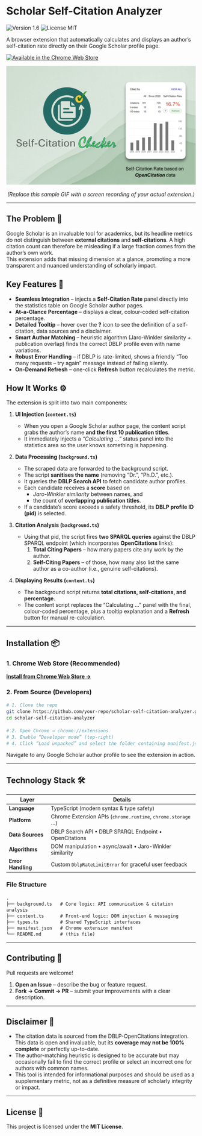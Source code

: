 
# Scholar Self-Citation Analyzer

![Version 1.6](https://img.shields.io/badge/version-1.6-blue.svg)
![License MIT](https://img.shields.io/badge/license-MIT-green.svg)

A browser extension that automatically calculates and displays an author’s self-citation rate directly on their Google Scholar profile page.

<p align="left">
  <a href="https://chromewebstore.google.com/detail/cdikdlblibjpejgihfghambmclimmgaa?utm_source=item-share-cb">
    <img src="https://developer.chrome.com/static/docs/webstore/branding/image/UV4C4ybeBTsZt43U4xis.png" alt="Available in the Chrome Web Store">
  </a>
</p>

<p align="center">
  <img src="https://github.com/naveedanwarbhatti/Self-Citations-Checker/blob/main/images/Screenshot.png" alt="Scholar Self-Citation Analyzer in action">
</p>
<p align="center"><em>(Replace this sample GIF with a screen recording of your actual extension.)</em></p>

---

## The Problem 🤔

Google Scholar is an invaluable tool for academics, but its headline metrics do not distinguish between **external citations** and **self-citations**. A high citation count can therefore be misleading if a large fraction comes from the author’s own work.  
This extension adds that missing dimension at a glance, promoting a more transparent and nuanced understanding of scholarly impact.

## Key Features 🚀

- **Seamless Integration** – injects a **Self-Citation Rate** panel directly into the statistics table on Google Scholar author pages.  
- **At-a-Glance Percentage** – displays a clear, colour-coded self-citation percentage.  
- **Detailed Tooltip** – hover over the **?** icon to see the definition of a self-citation, data sources and a disclaimer.  
- **Smart Author Matching** – heuristic algorithm (Jaro-Winkler similarity + publication overlap) finds the correct DBLP profile even with name variations.  
- **Robust Error Handling** – if DBLP is rate-limited, shows a friendly “Too many requests – try again” message instead of failing silently.  
- **On-Demand Refresh** – one-click **Refresh** button recalculates the metric.

## How It Works ⚙️

The extension is split into two main components:

1. **UI Injection (`content.ts`)**  
   - When you open a Google Scholar author page, the content script grabs the author’s name **and the first 10 publication titles**.  
   - It immediately injects a *“Calculating …”* status panel into the statistics area so the user knows something is happening.

2. **Data Processing (`background.ts`)**  
   - The scraped data are forwarded to the background script.  
   - The script **sanitises the name** (removing “Dr.”, “Ph.D.”, etc.).  
   - It queries the **DBLP Search API** to fetch candidate author profiles.  
   - Each candidate receives a **score** based on  
     - *Jaro-Winkler similarity* between names, and  
     - the count of **overlapping publication titles**.  
   - If a candidate’s score exceeds a safety threshold, its **DBLP profile ID (pid)** is selected.

3. **Citation Analysis (`background.ts`)**  
   - Using that pid, the script fires **two SPARQL queries** against the DBLP SPARQL endpoint (which incorporates **OpenCitations** links):  
     1. **Total Citing Papers** – how many papers cite any work by the author.  
     2. **Self-Citing Papers** – of those, how many also list the same author as a co-author (i.e., genuine self-citations).

4. **Displaying Results (`content.ts`)**  
   - The background script returns **total citations, self-citations, and percentage**.  
   - The content script replaces the “Calculating …” panel with the final, colour-coded percentage, plus a tooltip explanation and a **Refresh** button for manual re-calculation.


---

## Installation 📦

### 1. Chrome Web Store (Recommended)

[**Install from Chrome Web Store →**](https://chromewebstore.google.com/detail/cdikdlblibjpejgihfghambmclimmgaa?utm_source=item-share-cb)

### 2. From Source (Developers)

```bash
# 1. Clone the repo
git clone https://github.com/your-repo/scholar-self-citation-analyzer.git
cd scholar-self-citation-analyzer

# 2. Open Chrome → chrome://extensions
# 3. Enable “Developer mode” (top-right)
# 4. Click “Load unpacked” and select the folder containing manifest.json
````

Navigate to any Google Scholar author profile to see the extension in action.

---

## Technology Stack 🛠️

| Layer              | Details                                                      |
| ------------------ | ------------------------------------------------------------ |
| **Language**       | TypeScript (modern syntax & type safety)                     |
| **Platform**       | Chrome Extension APIs (`chrome.runtime`, `chrome.storage` …) |
| **Data Sources**   | DBLP Search API • DBLP SPARQL Endpoint • OpenCitations       |
| **Algorithms**     | DOM manipulation • async/await • Jaro-Winkler similarity     |
| **Error Handling** | Custom `DblpRateLimitError` for graceful user feedback       |

### File Structure

```text
.
├── background.ts   # Core logic: API communication & citation analysis
├── content.ts      # Front-end logic: DOM injection & messaging
├── types.ts        # Shared TypeScript interfaces
├── manifest.json   # Chrome extension manifest
└── README.md       # (this file)
```

---

## Contributing 🤝

Pull requests are welcome!

1. **Open an Issue** – describe the bug or feature request.
2. **Fork → Commit → PR** – submit your improvements with a clear description.

---

## Disclaimer 📝

* The citation data is sourced from the DBLP-OpenCitations integration. This data is open and invaluable, but its **coverage may not be 100% complete** or perfectly up-to-date.
* The author-matching heuristic is designed to be accurate but may occasionally fail to find the correct profile or select an incorrect one for authors with common names.
* This tool is intended for informational purposes and should be used as a supplementary metric, not as a definitive measure of scholarly integrity or impact.

---

## License 📄

This project is licensed under the **MIT License**.




